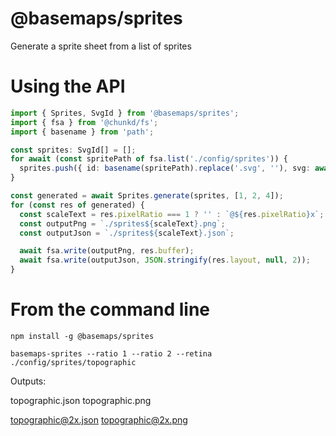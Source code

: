 # @basemaps/sprites

Generate a sprite sheet from a list of sprites


# Using the API

```typescript
import { Sprites, SvgId } from '@basemaps/sprites';
import { fsa } from '@chunkd/fs';
import { basename } from 'path';

const sprites: SvgId[] = [];
for await (const spritePath of fsa.list('./config/sprites')) {
  sprites.push({ id: basename(spritePath).replace('.svg', ''), svg: await fsa.read(spritePath) });
}

const generated = await Sprites.generate(sprites, [1, 2, 4]);
for (const res of generated) {
  const scaleText = res.pixelRatio === 1 ? '' : `@${res.pixelRatio}x`;
  const outputPng = `./sprites${scaleText}.png`;
  const outputJson = `./sprites${scaleText}.json`;

  await fsa.write(outputPng, res.buffer);
  await fsa.write(outputJson, JSON.stringify(res.layout, null, 2));
}
```


# From the command line

```
npm install -g @basemaps/sprites

basemaps-sprites --ratio 1 --ratio 2 --retina ./config/sprites/topographic

```

Outputs: 

topographic.json
topographic.png

topographic@2x.json
topographic@2x.png